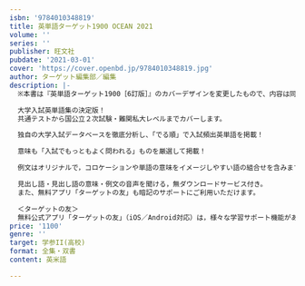 ```yaml
---
isbn: '9784010348819'
title: 英単語ターゲット1900 OCEAN 2021
volume: ''
series: ''
publisher: 旺文社
pubdate: '2021-03-01'
cover: 'https://cover.openbd.jp/9784010348819.jpg'
author: ターゲット編集部／編集
description: |-
  ※本書は『英単語ターゲット1900［6訂版］』のカバーデザインを変更したもので、内容は同じです。

  大学入試英単語集の決定版！
  共通テストから国公立２次試験・難関私大レベルまでカバーします。

  独自の大学入試データベースを徹底分析し、「でる順」で入試頻出英単語を掲載！

  意味も「入試でもっともよく問われる」ものを厳選して掲載！

  例文はオリジナルで，コロケーションや単語の意味をイメージしやすい語の組合せを含みます。

  見出し語・見出し語の意味・例文の音声を聞ける，無ダウンロードサービス付き。
  また、無料アプリ「ターゲットの友」も暗記のサポートにご利用いただけます。

  ＜ターゲットの友＞
  無料公式アプリ「ターゲットの友」（iOS／Android対応）は，様々な学習サポート機能があり，書籍とアプリを連動させた学習法で効果を高めます。
price: '1100'
genre: ''
target: 学参II(高校)
format: 全集・双書
content: 英米語

---
```


